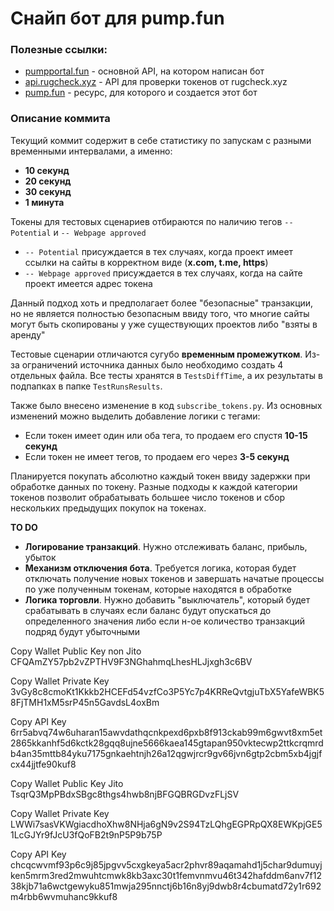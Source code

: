 # Снайп бот для pump.fun

### Полезные ссылки:
* [pumpportal.fun](https://pumpportal.fun/) - основной API, на котором написан бот
* [api.rugcheck.xyz](https://api.rugcheck.xyz/swagger/index.html) - API для проверки токенов от rugcheck.xyz
* [pump.fun](https://pump.fun/board) - ресурс, для которого и создается этот бот


### Описание коммита
Текущий коммит содержит в себе статистику по запускам с разными временными интервалами, а именно:
* **10 секунд**
* **20 секунд**
* **30 секунд**
* **1 минута**

Токены для тестовых сценариев отбираются по наличию тегов `-- Potential` и `-- Webpage approved`
* `-- Potential` присуждается в тех случаях, когда проект имеет ссылки на сайты в корректном виде (**x.com, t.me, https**)
* `-- Webpage approved` присуждается в тех случаях, когда на сайте проект имеется адрес токена

Данный подход хоть и предполагает более "безопасные" транзакции, но не является полностью безопасным
ввиду того, что многие сайты могут быть скопированы у уже существующих проектов либо "взяты в аренду"

Тестовые сценарии отличаются сугубо **временным промежутком**. Из-за ограничений источника данных было необходимо 
создать 4 отдельных файла. Все тесты хранятся в `TestsDiffTime`, а их результаты в подпапках в 
папке `TestRunsResults`. 

Также было внесено изменение в код `subscribe_tokens.py`.
Из основных изменений можно выделить добавление логики с тегами:
* Если токен имеет один или оба тега, то продаем его спустя **10-15 секунд**
* Если токен не имеет тегов, то продаем его через **3-5 секунд**

Планируется покупать абсолютно каждый токен ввиду задержки при обработке данных по токену. Разные подходы к каждой
категории токенов позволит обрабатывать большее число токенов и сбор нескольких предыдущих покупок на токенах.

**TO DO**
- **Логирование транзакций**. Нужно отслеживать баланс, прибыль, убыток
- **Механизм отключения бота**. Требуется логика, которая будет отключать получение новых токенов и завершать начатые
процессы по уже полученным токенам, которые находятся в обработке
- **Логика торговли**. Нужно добавить "выключатель", который будет срабатывать в случаях если баланс будут опускаться
до определенного значения либо если н-ое количество транзакций подряд будут убыточными

Copy Wallet Public Key non Jito
CFQAmZY57pb2vZPTHV9F3NGhahmqLhesHLJjxgh3c6BV


Copy Wallet Private Key
3vGy8c8cmoKt1Kkkb2HCEFd54vzfCo3P5Yc7p4KRReQvtgjuTbX5YafeWBK58FjTMH1xM5srP45n5GavdsL4oxBm


Copy API Key
6rr5abvq74w6uharan15awvdathqcnkpexd6pxb8f913ckab99m6gwvt8xm5et2865kkanhf5d6kctk28gqq8ujne5666kaea145gtapan950vktecwp2ttkcrqmrdb4an35mttb84yku7175gnkaehtnjh26a12qgwjrcr9gv66jvn6gtp2cbm5xb4jgjfcx44jjtfe90kuf8



Copy Wallet Public Key Jito
TsqrQ3MpPBdxSBgc8thgs4hwb8njBFGQBRGDvzFLjSV


Copy Wallet Private Key
LWWi7sasVKWgiacdhoXhw8NHja6gN9v2S94TzLQhgEGPRpQX8EWKpjGE51LcGJYr9fJcU3fQoFB2t9nP5P9b75P


Copy API Key
chcqcwvmf93p6c9j85jpgvv5cxgkeya5acr2phvr89aqamahd1j5char9dumuyjken5mrm3red2mwuhtcmwk8kb3axc30t1femvnmvu46t342hafddm6anv7f1238kjb71a6wctgewyku851mwja295nnctj6b16n8yj9dwb8r4cbumatd72y1r692m4rbb6wvmuhanc9kkuf8